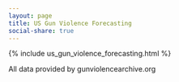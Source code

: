 ```yaml
---
layout: page
title: US Gun Violence Forecasting
social-share: true
---
```


{% include us_gun_violence_forecasting.html %}

All data provided by gunviolencearchive.org